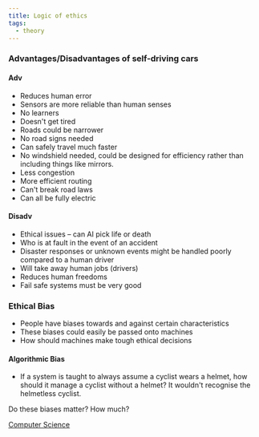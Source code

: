 ```yaml
---
title: Logic of ethics
tags:
  - theory
---
```

### Advantages/Disadvantages of self-driving cars

#### Adv

- Reduces human error
- Sensors are more reliable than human senses
- No learners
- Doesn't get tired
- Roads could be narrower
- No road signs needed
- Can safely travel much faster
- No windshield needed, could be designed for efficiency rather than including things like mirrors.
- Less congestion
- More efficient routing
- Can't break road laws
- Can all be fully electric
#### Disadv

- Ethical issues – can AI pick life or death
- Who is at fault in the event of an accident
- Disaster responses or unknown events might be handled poorly compared to a human driver
- Will take away human jobs (drivers)
- Reduces human freedoms
- Fail safe systems must be very good

### Ethical Bias

- People have biases towards and against certain characteristics
- These biases could easily be passed onto machines
- How should machines make tough ethical decisions

#### Algorithmic Bias
- If a system is taught to always assume a cyclist wears a helmet, how should it manage a cyclist without a helmet? It wouldn't recognise the helmetless cyclist.

Do these biases matter? How much?




[Computer Science](/ComputerScience)